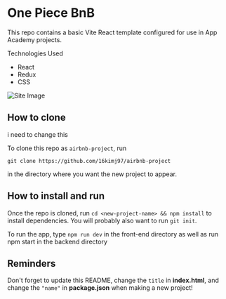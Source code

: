# One Piece BnB

This repo contains a basic Vite React template configured for use in App Academy
projects.

Technologies Used
- React
- Redux
- CSS

![Site Image](https://i.postimg.cc/7ht5pRrr/Screenshot-2024-03-24-165340.png)


## How to clone
i need to change this

To clone this repo as `airbnb-project`, run

```shell
git clone https://github.com/16kimj97/airbnb-project
```

in the directory where you want the new project to appear.

## How to install and run

Once the repo is cloned, run `cd <new-project-name> && npm install` to install
dependencies. You will probably also want to run `git init`.

To run the app, type `npm run dev` in the front-end directory
as well as run npm start in the backend directory

## Reminders

Don't forget to update this README, change the `title` in __index.html__, and
change the `"name"` in __package.json__ when making a new project!
